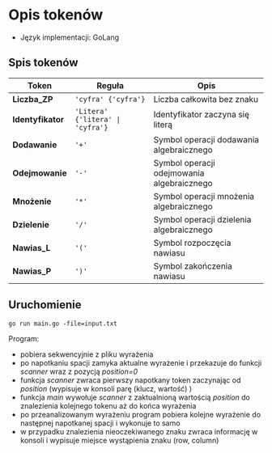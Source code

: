 # Opis tokenów

* Język implementacji: GoLang

## Spis tokenów

| Token          | Reguła                        | Opis                                      |
|----------------|-------------------------------|-------------------------------------------|
| **Liczba_ZP**  | `'cyfra' {'cyfra'}`           | Liczba całkowita bez znaku                |
| **Identyfikator** | `'Litera' {'litera' \| 'cyfra'}` | Identyfikator zaczyna się literą      |
| **Dodawanie**  | `'+'`                        | Symbol operacji dodawania algebraicznego  |
| **Odejmowanie** | `'-'`                        | Symbol operacji odejmowania algebraicznego |
| **Mnożenie**   | `'*'`                        | Symbol operacji mnożenia algebraicznego  |
| **Dzielenie**  | `'/'`                        | Symbol operacji dzielenia algebraicznego |
| **Nawias_L**   | `'('`                        | Symbol rozpoczęcia nawiasu               |
| **Nawias_P**   | `')'`                        | Symbol zakończenia nawiasu               |

## Uruchomienie

`go run main.go -file=input.txt`

Program:

- pobiera sekwencyjnie z pliku wyrażenia
- po napotkaniu spacji zamyka aktualne wyrażenie i przekazuje do funkcji _scanner_ wraz z pozycją _position=0_
- funkcja _scanner_ zwraca pierwszy napotkany token zaczynając od _position_ (wypisuje w konsoli parę (klucz, wartość) )
- funkcja _main_ wywołuje _scanner_ z zaktualnioną wartością _position_ do znalezienia kolejnego tokenu aż do końca wyrażenia
- po przeanalizowanym wyrażeniu program pobiera kolejne wyrażenie do następnej napotkanej spacji i wykonuje to samo
- w przypadku znalezienia nieoczekiwanego znaku zwraca informację w konsoli i wypisuje miejsce wystąpienia znaku (row, column)